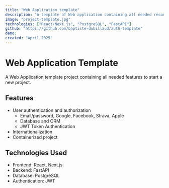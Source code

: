 ```yaml
---
title: "Web Application template"
description: "A template of Web application containing all needed resources to start a new project"
image: "project-template.jpg"
technologies: ["React/Next.js", "PostgreSQL", "FastAPI"]
github: "https://github.com/baptiste-dubillaud/auth-template"
demo:
created: "April 2025"
---
```


# Web Application Template

A Web Application template project containing all needed features to start a new project.

## Features

- User authentication and authorization
    - Email/password, Google, Facebook, Strava, Apple
    - Database and ORM
    - JWT Token Authentication
- Internationalization
- Containerized project


## Technologies Used

- Frontend: React, Next.js
- Backend: FastAPI
- Database: PostgreSQL
- Authentication: JWT
